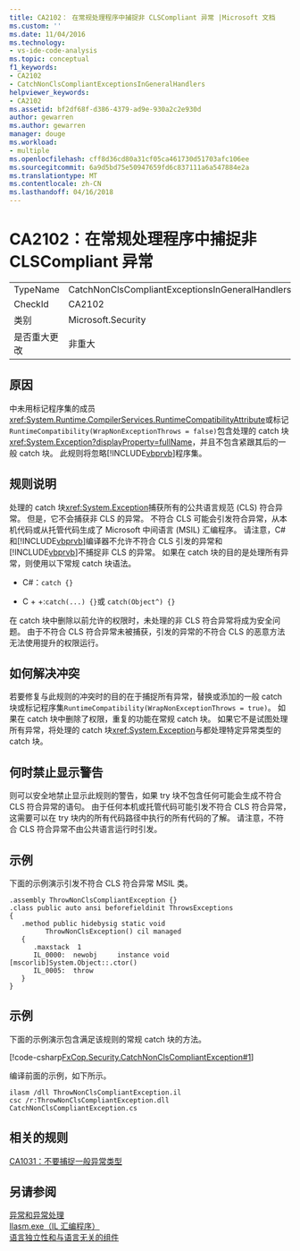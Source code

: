 ```yaml
---
title: CA2102： 在常规处理程序中捕捉非 CLSCompliant 异常 |Microsoft 文档
ms.custom: ''
ms.date: 11/04/2016
ms.technology:
- vs-ide-code-analysis
ms.topic: conceptual
f1_keywords:
- CA2102
- CatchNonClsCompliantExceptionsInGeneralHandlers
helpviewer_keywords:
- CA2102
ms.assetid: bf2df68f-d386-4379-ad9e-930a2c2e930d
author: gewarren
ms.author: gewarren
manager: douge
ms.workload:
- multiple
ms.openlocfilehash: cff8d36cd80a31cf05ca461730d51703afc106ee
ms.sourcegitcommit: 6a9d5bd75e50947659fd6c837111a6a547884e2a
ms.translationtype: MT
ms.contentlocale: zh-CN
ms.lasthandoff: 04/16/2018
---
```

# <a name="ca2102-catch-non-clscompliant-exceptions-in-general-handlers"></a>CA2102：在常规处理程序中捕捉非 CLSCompliant 异常
|||  
|-|-|  
|TypeName|CatchNonClsCompliantExceptionsInGeneralHandlers|  
|CheckId|CA2102|  
|类别|Microsoft.Security|  
|是否重大更改|非重大|  
  
## <a name="cause"></a>原因  
 中未用标记程序集的成员<xref:System.Runtime.CompilerServices.RuntimeCompatibilityAttribute>或标记`RuntimeCompatibility(WrapNonExceptionThrows = false)`包含处理的 catch 块<xref:System.Exception?displayProperty=fullName>，并且不包含紧跟其后的一般 catch 块。 此规则将忽略[!INCLUDE[vbprvb](../code-quality/includes/vbprvb_md.md)]程序集。  
  
## <a name="rule-description"></a>规则说明  
 处理的 catch 块<xref:System.Exception>捕获所有的公共语言规范 (CLS) 符合异常。 但是，它不会捕获非 CLS 的异常。 不符合 CLS 可能会引发符合异常，从本机代码或从托管代码生成了 Microsoft 中间语言 (MSIL) 汇编程序。 请注意，C# 和[!INCLUDE[vbprvb](../code-quality/includes/vbprvb_md.md)]编译器不允许不符合 CLS 引发的异常和[!INCLUDE[vbprvb](../code-quality/includes/vbprvb_md.md)]不捕捉非 CLS 的异常。 如果在 catch 块的目的是处理所有异常，则使用以下常规 catch 块语法。  
  
-   C#：`catch {}`  
  
-   C + +:`catch(...) {}`或 `catch(Object^) {}`  
  
 在 catch 块中删除以前允许的权限时，未处理的非 CLS 符合异常将成为安全问题。 由于不符合 CLS 符合异常未被捕获，引发的异常的不符合 CLS 的恶意方法无法使用提升的权限运行。  
  
## <a name="how-to-fix-violations"></a>如何解决冲突  
 若要修复与此规则的冲突时的目的在于捕捉所有异常，替换或添加的一般 catch 块或标记程序集`RuntimeCompatibility(WrapNonExceptionThrows = true)`。 如果在 catch 块中删除了权限，重复的功能在常规 catch 块。 如果它不是试图处理所有异常，将处理的 catch 块<xref:System.Exception>与都处理特定异常类型的 catch 块。  
  
## <a name="when-to-suppress-warnings"></a>何时禁止显示警告  
 则可以安全地禁止显示此规则的警告，如果 try 块不包含任何可能会生成不符合 CLS 符合异常的语句。 由于任何本机或托管代码可能引发不符合 CLS 符合异常，这需要可以在 try 块内的所有代码路径中执行的所有代码的了解。 请注意，不符合 CLS 符合异常不由公共语言运行时引发。  
  
## <a name="example"></a>示例  
 下面的示例演示引发不符合 CLS 符合异常 MSIL 类。  
  
```  
.assembly ThrowNonClsCompliantException {}  
.class public auto ansi beforefieldinit ThrowsExceptions  
{  
   .method public hidebysig static void  
         ThrowNonClsException() cil managed  
   {  
      .maxstack  1  
      IL_0000:  newobj     instance void [mscorlib]System.Object::.ctor()  
      IL_0005:  throw  
   }  
}  
```  
  
## <a name="example"></a>示例  
 下面的示例演示包含满足该规则的常规 catch 块的方法。  
  
 [!code-csharp[FxCop.Security.CatchNonClsCompliantException#1](../code-quality/codesnippet/CSharp/ca2102-catch-non-clscompliant-exceptions-in-general-handlers_1.cs)]  
  
 编译前面的示例，如下所示。  
  
```  
ilasm /dll ThrowNonClsCompliantException.il  
csc /r:ThrowNonClsCompliantException.dll CatchNonClsCompliantException.cs  
```  
  
## <a name="related-rules"></a>相关的规则  
 [CA1031：不要捕捉一般异常类型](../code-quality/ca1031-do-not-catch-general-exception-types.md)  
  
## <a name="see-also"></a>另请参阅  
 [异常和异常处理](/dotnet/csharp/programming-guide/exceptions/exceptions-and-exception-handling)   
 [Ilasm.exe（IL 汇编程序）](/dotnet/framework/tools/ilasm-exe-il-assembler)   
 [语言独立性和与语言无关的组件](/dotnet/standard/language-independence-and-language-independent-components)
